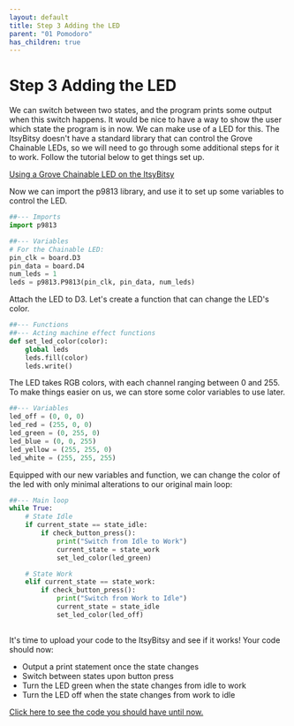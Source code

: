 ```yaml
---
layout: default
title: Step 3 Adding the LED
parent: "01 Pomodoro"
has_children: true
---
```


# Step 3 Adding the LED
We can switch between two states, and the program prints some output when this switch happens. It would be nice to have a way to show the user which state the program is in now. We can make use of a LED for this. The ItsyBitsy doesn't have a standard library that can control the Grove Chainable LEDs, so we will need to go through some additional steps for it to work. Follow the tutorial below to get things set up.

[Using a Grove Chainable LED on the ItsyBitsy](https://www.notion.so/Using-a-Grove-Chainable-LED-on-the-ItsyBitsy-96b94be0d93647928cedf38bf2ed4097)

Now we can import the p9813 library, and use it to set up some variables to control the LED.

```python
##--- Imports
import p9813

##--- Variables
# For the Chainable LED:
pin_clk = board.D3
pin_data = board.D4
num_leds = 1
leds = p9813.P9813(pin_clk, pin_data, num_leds)

```

Attach the LED to D3. Let's create a function that can change the LED's color.

```python
##--- Functions
##--- Acting machine effect functions
def set_led_color(color):
    global leds
    leds.fill(color)
    leds.write()

```

The LED takes RGB colors, with each channel ranging between 0 and 255. To make things easier on us, we can store some color variables to use later. 

```python
##--- Variables
led_off = (0, 0, 0)
led_red = (255, 0, 0)
led_green = (0, 255, 0)
led_blue = (0, 0, 255)  
led_yellow = (255, 255, 0)
led_white = (255, 255, 255)

```

Equipped with our new variables and function, we can change the color of the led with only minimal alterations to our original main loop:

```python
##--- Main loop
while True:
    # State Idle
    if current_state == state_idle:
        if check_button_press():
            print("Switch from Idle to Work") 
            current_state = state_work
            set_led_color(led_green)

    # State Work
    elif current_state == state_work:
        if check_button_press():
            print("Switch from Work to Idle") 
            current_state = state_idle
            set_led_color(led_off)
            
```

It's time to upload your code to the ItsyBitsy and see if it works! Your code should now:

 - Output a print statement once the state changes
 - Switch between states upon button press
 - Turn the LED green when the state changes from idle to work
 -  Turn the LED off when the state changes from work to idle
 
[Click here to see the code you should have until now.](https://id-studiolab.github.io/Digital-Interfaces/tutorials/01-pomodoro/step3-code.html)